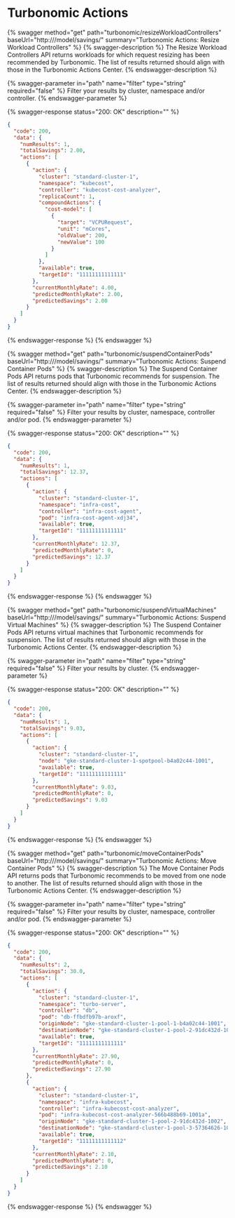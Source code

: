 # Turbonomic Actions

{% swagger method="get" path="turbonomic/resizeWorkloadControllers" baseUrl="http://<kubecost-address>/model/savings/" summary="Turbonomic Actions: Resize Workload Controllers" %}
{% swagger-description %}
The Resize Workload Controllers API returns workloads for which request resizing has been recommended by Turbonomic. The list of results returned should align with those in the Turbonomic Actions Center. 
{% endswagger-description %}

{% swagger-parameter in="path" name="filter" type="string" required="false" %}
Filter your results by cluster, namespace and/or controller.
{% endswagger-parameter %}

{% swagger-response status="200: OK" description="" %}
```json
{
  "code": 200,
  "data": {
    "numResults": 1,
    "totalSavings": 2.00,
    "actions": [
      {
        "action": {
          "cluster": "standard-cluster-1",
          "namespace": "kubecost",
          "controller": "kubecost-cost-analyzer",
          "replicaCount": 1,
          "compoundActions": {
            "cost-model": [
              {
                "target": "VCPURequest",
                "unit": "mCores",
                "oldValue": 200,
                "newValue": 100
              }
            ]
          },
          "available": true,
          "targetId": "11111111111111"
        },
        "currentMonthlyRate": 4.00,
        "predictedMonthlyRate": 2.00,
        "predictedSavings": 2.00
      }
    ]
  }
}
```
{% endswagger-response %}
{% endswagger %}

{% swagger method="get" path="turbonomic/suspendContainerPods" baseUrl="http://<kubecost-address>/model/savings/" summary="Turbonomic Actions: Suspend Container Pods" %}
{% swagger-description %}
The Suspend Container Pods API returns pods that Turbonomic recommends for suspension. The list of results returned should align with those in the Turbonomic Actions Center.
{% endswagger-description %}

{% swagger-parameter in="path" name="filter" type="string" required="false" %}
Filter your results by cluster, namespace, controller and/or pod.
{% endswagger-parameter %}

{% swagger-response status="200: OK" description="" %}
```json
{
  "code": 200,
  "data": {
    "numResults": 1,
    "totalSavings": 12.37,
    "actions": [
      {
        "action": {
          "cluster": "standard-cluster-1",
          "namespace": "infra-cost",
          "controller": "infra-cost-agent",
          "pod": "infra-cost-agent-xdj34",
          "available": true,
          "targetId": "11111111111111"
        },
        "currentMonthlyRate": 12.37,
        "predictedMonthlyRate": 0,
        "predictedSavings": 12.37
      }
    ]
  }
}
```
{% endswagger-response %}
{% endswagger %}

{% swagger method="get" path="turbonomic/suspendVirtualMachines" baseUrl="http://<kubecost-address>/model/savings/" summary="Turbonomic Actions: Suspend Virtual Machines" %}
{% swagger-description %}
The Suspend Container Pods API returns virtual machines that Turbonomic recommends for suspension. The list of results returned should align with those in the Turbonomic Actions Center.
{% endswagger-description %}

{% swagger-parameter in="path" name="filter" type="string" required="false" %}
Filter your results by cluster.
{% endswagger-parameter %}

{% swagger-response status="200: OK" description="" %}
```json
{
  "code": 200,
  "data": {
    "numResults": 1,
    "totalSavings": 9.03,
    "actions": [
      {
        "action": {
          "cluster": "standard-cluster-1",
          "node": "gke-standard-cluster-1-spotpool-b4a02c44-1001",
          "available": true,
          "targetId": "11111111111111"
        },
        "currentMonthlyRate": 9.03,
        "predictedMonthlyRate": 0,
        "predictedSavings": 9.03
      }
    ]
  }
}
```
{% endswagger-response %}
{% endswagger %}

{% swagger method="get" path="turbonomic/moveContainerPods" baseUrl="http://<kubecost-address>/model/savings/" summary="Turbonomic Actions: Move Container Pods" %}
{% swagger-description %}
The Move Container Pods API returns pods that Turbonomic recommends to be moved from one node to another. The list of results returned should align with those in the Turbonomic Actions Center.
{% endswagger-description %}

{% swagger-parameter in="path" name="filter" type="string" required="false" %}
Filter your results by cluster, namespace, controller and/or pod.
{% endswagger-parameter %}

{% swagger-response status="200: OK" description="" %}
```json
{
  "code": 200,
  "data": {
    "numResults": 2,
    "totalSavings": 30.0,
    "actions": [
      {
        "action": {
          "cluster": "standard-cluster-1",
          "namespace": "turbo-server",
          "controller": "db",
          "pod": "db-ffbdfb97b-aroxf",
          "originNode": "gke-standard-cluster-1-pool-1-b4a02c44-1001",
          "destinationNode": "gke-standard-cluster-1-pool-2-91dc432d-1002",
          "available": true,
          "targetId": "11111111111111"
        },
        "currentMonthlyRate": 27.90,
        "predictedMonthlyRate": 0,
        "predictedSavings": 27.90
      },
      {
        "action": {
          "cluster": "standard-cluster-1",
          "namespace": "infra-kubecost",
          "controller": "infra-kubecost-cost-analyzer",
          "pod": "infra-kubecost-cost-analyzer-566b488b69-1001a",
          "originNode": "gke-standard-cluster-1-pool-2-91dc432d-1002",
          "destinationNode": "gke-standard-cluster-1-pool-3-57364626-1003",
          "available": true,
          "targetId": "11111111111112"
        },
        "currentMonthlyRate": 2.10,
        "predictedMonthlyRate": 0,
        "predictedSavings": 2.10
      }
    ]
  }
}
```
{% endswagger-response %}
{% endswagger %}